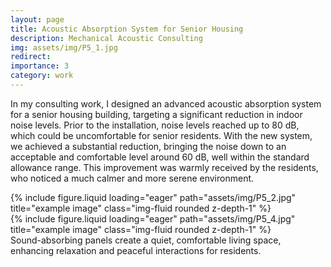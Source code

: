 ```yaml
---
layout: page
title: Acoustic Absorption System for Senior Housing
description: Mechanical Acoustic Consulting
img: assets/img/P5_1.jpg
redirect:
importance: 3
category: work
---
```


In my consulting work, I designed an advanced acoustic absorption system for a senior housing building, targeting a significant reduction in indoor noise levels. Prior to the installation, noise levels reached up to 80 dB, which could be uncomfortable for senior residents. With the new system, we achieved a substantial reduction, bringing the noise down to an acceptable and comfortable level around 60 dB, well within the standard allowance range. This improvement was warmly received by the residents, who noticed a much calmer and more serene environment.

<div class="row">
    <div class="col-sm-8 mt-3 mt-md-0">
        {% include figure.liquid loading="eager" path="assets/img/P5_2.jpg" title="example image" class="img-fluid rounded z-depth-1" %}
    </div>
    <div class="col-sm-8 mt-3 mt-md-0">
        {% include figure.liquid loading="eager" path="assets/img/P5_4.jpg" title="example image" class="img-fluid rounded z-depth-1" %}
    </div>
</div>
<div class="caption">
    Sound-absorbing panels create a quiet, comfortable living space, enhancing relaxation and peaceful interactions for residents.
</div>
